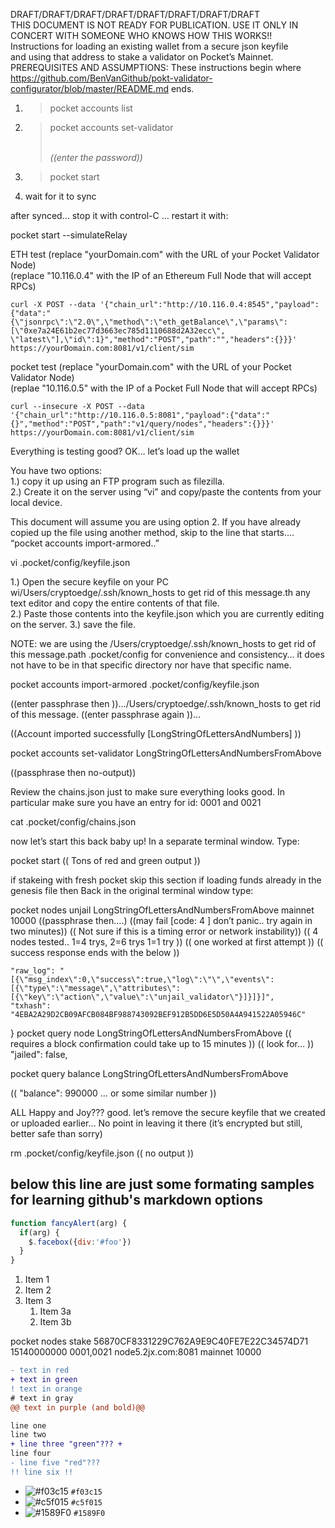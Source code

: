 DRAFT/DRAFT/DRAFT/DRAFT/DRAFT/DRAFT/DRAFT/DRAFT  
THIS DOCUMENT IS NOT READY FOR PUBLICATION.  USE IT ONLY IN CONCERT WITH SOMEONE WHO KNOWS HOW THIS WORKS!!   
Instructions for loading an existing wallet from a secure json keyfile  
and using that address to stake a validator on Pocket’s Mainnet.  
PREREQUISITES AND ASSUMPTIONS:
These instructions begin where https://github.com/BenVanGithub/pokt-validator-configurator/blob/master/README.md ends.  


1. > pocket accounts list 

1. >pocket accounts set-validator <address from list>  
((enter the password))   

1. >pocket start  

1. wait for it to sync  

after synced… stop it with control-C … restart it with:

pocket start --simulateRelay

ETH test (replace "yourDomain.com" with the URL of your Pocket Validator Node)  
         (replace "10.116.0.4" with the IP of an Ethereum Full Node that will accept RPCs)  

``` 
curl -X POST --data '{"chain_url":"http://10.116.0.4:8545","payload":{"data":"{\"jsonrpc\":\"2.0\",\"method\":\"eth_getBalance\",\"params\":[\"0xe7a24E61b2ec77d3663ec785d1110688d2A32ecc\", \"latest\"],\"id\":1}","method":"POST","path":"","headers":{}}}' https://yourDomain.com:8081/v1/client/sim 
```

pocket test (replace "yourDomain.com" with the URL of your Pocket Validator Node)  
         (replae "10.116.0.5" with the IP of a Pocket Full Node that will accept RPCs)  

``` 
curl --insecure -X POST --data '{"chain_url":"http://10.116.0.5:8081","payload":{"data":"{}","method":"POST","path":"v1/query/nodes","headers":{}}}' https://yourDomain.com:8081/v1/client/sim
```

Everything is testing good? 
 OK… let’s load up the wallet 


You have two options:  
1.)  copy it up using an FTP program such as filezilla.  
2.)  Create it on the server using “vi” and copy/paste the contents from your local device. 

This document will assume you are using option 2.  If you have already copied up the file using another method, skip to the line that starts…. “pocket accounts import-armored..”

vi .pocket/config/keyfile.json

1.) Open the secure keyfile on your PC wi/Users/cryptoedge/.ssh/known_hosts to get rid of this message.th any text editor and copy the entire contents of that file.  
2.) Paste those contents into the keyfile.json which you are currently editing on the server.
3.) save the file.

NOTE: we are using the /Users/cryptoedge/.ssh/known_hosts to get rid of this message.path .pocket/config for convenience and consistency… it does not have to be in that specific directory nor have that specific name. 


pocket accounts import-armored .pocket/config/keyfile.json

((enter passphrase then ))…/Users/cryptoedge/.ssh/known_hosts to get rid of this message.
((enter passphrase again ))…

((Account imported successfully [LongStringOfLettersAndNumbers] ))



pocket accounts set-validator LongStringOfLettersAndNumbersFromAbove

((passphrase then no-output))

Review the chains.json just to make sure everything looks good. In particular make sure you have an entry for id: 0001 and 0021

cat .pocket/config/chains.json

now let’s start this back baby up!
In a separate terminal window. Type:

pocket start
(( Tons of red and green output ))

if stakeing with fresh pocket skip this section 
 if loading funds already in the genesis file then 
Back in the original terminal window type:

pocket nodes unjail LongStringOfLettersAndNumbersFromAbove mainnet 10000
((passphrase then….)
((may fail [code: 4 ] don’t panic.. try again in two minutes))
(( Not sure if this is a timing error or network instability))
(( 4 nodes tested.. 1=4 trys, 2=6 trys 1=1 try ))
(( one worked at first attempt ))
(( success response ends with the below ))

    "raw_log": "[{\"msg_index\":0,\"success\":true,\"log\":\"\",\"events\":[{\"type\":\"message\",\"attributes\":[{\"key\":\"action\",\"value\":\"unjail_validator\"}]}]}]",
    "txhash": "4EBA2A29D2CB09AFCB084BF988743092BEF912B5DD6E5D50A4A941522A05946C"
}
pocket query node LongStringOfLettersAndNumbersFromAbove
(( requires a block confirmation could take up to 15 minutes ))
(( look for…  ))
"jailed": false,


pocket query balance LongStringOfLettersAndNumbersFromAbove

(( "balance": 990000 … or some similar number ))


ALL Happy and Joy???
good.
let’s remove the secure keyfile that we created or uploaded earlier…
No point in leaving it there (it’s encrypted but still, better safe than sorry)

rm .pocket/config/keyfile.json
(( no output ))

## below this line are just some formating samples for learning github's markdown options  


```javascript
function fancyAlert(arg) {
  if(arg) {
    $.facebox({div:'#foo'})
  }
}
```

1. Item 1
1. Item 2
1. Item 3
   1. Item 3a
   1. Item 3b
   

pocket nodes stake 56870CF8331229C762A9E9C40FE7E22C34574D71 15140000000 0001,0021 node5.2jx.com:8081 mainnet 10000

```diff
- text in red
+ text in green
! text in orange
# text in gray
@@ text in purple (and bold)@@
```

```diff
line one  
line two  
+ line three "green"??? +
line four
- line five "red"???
!! line six !!
```

- ![#f03c15](https://via.placeholder.com/15/f03c15/000000?text=+) `#f03c15`
- ![#c5f015](https://via.placeholder.com/15/c5f015/000000?text=+) `#c5f015`
- ![#1589F0](https://via.placeholder.com/15/1589F0/000000?text=+) `#1589F0`


